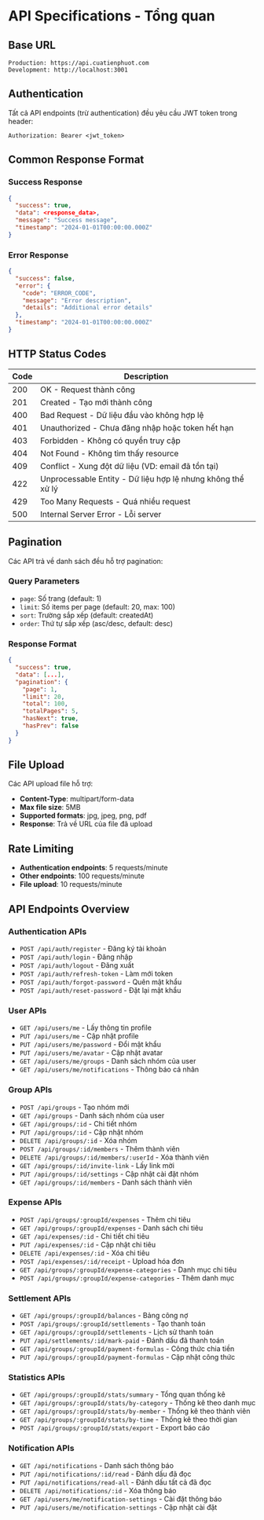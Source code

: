 # API Specifications - Tổng quan

## Base URL

```
Production: https://api.cuatienphuot.com
Development: http://localhost:3001
```

## Authentication

Tất cả API endpoints (trừ authentication) đều yêu cầu JWT token trong header:

```
Authorization: Bearer <jwt_token>
```

## Common Response Format

### Success Response

```json
{
  "success": true,
  "data": <response_data>,
  "message": "Success message",
  "timestamp": "2024-01-01T00:00:00.000Z"
}
```

### Error Response

```json
{
  "success": false,
  "error": {
    "code": "ERROR_CODE",
    "message": "Error description",
    "details": "Additional error details"
  },
  "timestamp": "2024-01-01T00:00:00.000Z"
}
```

## HTTP Status Codes

| Code | Description                                                 |
| ---- | ----------------------------------------------------------- |
| 200  | OK - Request thành công                                     |
| 201  | Created - Tạo mới thành công                                |
| 400  | Bad Request - Dữ liệu đầu vào không hợp lệ                  |
| 401  | Unauthorized - Chưa đăng nhập hoặc token hết hạn            |
| 403  | Forbidden - Không có quyền truy cập                         |
| 404  | Not Found - Không tìm thấy resource                         |
| 409  | Conflict - Xung đột dữ liệu (VD: email đã tồn tại)          |
| 422  | Unprocessable Entity - Dữ liệu hợp lệ nhưng không thể xử lý |
| 429  | Too Many Requests - Quá nhiều request                       |
| 500  | Internal Server Error - Lỗi server                          |

## Pagination

Các API trả về danh sách đều hỗ trợ pagination:

### Query Parameters

- `page`: Số trang (default: 1)
- `limit`: Số items per page (default: 20, max: 100)
- `sort`: Trường sắp xếp (default: createdAt)
- `order`: Thứ tự sắp xếp (asc/desc, default: desc)

### Response Format

```json
{
  "success": true,
  "data": [...],
  "pagination": {
    "page": 1,
    "limit": 20,
    "total": 100,
    "totalPages": 5,
    "hasNext": true,
    "hasPrev": false
  }
}
```

## File Upload

Các API upload file hỗ trợ:

- **Content-Type**: multipart/form-data
- **Max file size**: 5MB
- **Supported formats**: jpg, jpeg, png, pdf
- **Response**: Trả về URL của file đã upload

## Rate Limiting

- **Authentication endpoints**: 5 requests/minute
- **Other endpoints**: 100 requests/minute
- **File upload**: 10 requests/minute

## API Endpoints Overview

### Authentication APIs

- `POST /api/auth/register` - Đăng ký tài khoản
- `POST /api/auth/login` - Đăng nhập
- `POST /api/auth/logout` - Đăng xuất
- `POST /api/auth/refresh-token` - Làm mới token
- `POST /api/auth/forgot-password` - Quên mật khẩu
- `POST /api/auth/reset-password` - Đặt lại mật khẩu

### User APIs

- `GET /api/users/me` - Lấy thông tin profile
- `PUT /api/users/me` - Cập nhật profile
- `PUT /api/users/me/password` - Đổi mật khẩu
- `PUT /api/users/me/avatar` - Cập nhật avatar
- `GET /api/users/me/groups` - Danh sách nhóm của user
- `GET /api/users/me/notifications` - Thông báo cá nhân

### Group APIs

- `POST /api/groups` - Tạo nhóm mới
- `GET /api/groups` - Danh sách nhóm của user
- `GET /api/groups/:id` - Chi tiết nhóm
- `PUT /api/groups/:id` - Cập nhật nhóm
- `DELETE /api/groups/:id` - Xóa nhóm
- `POST /api/groups/:id/members` - Thêm thành viên
- `DELETE /api/groups/:id/members/:userId` - Xóa thành viên
- `GET /api/groups/:id/invite-link` - Lấy link mời
- `PUT /api/groups/:id/settings` - Cập nhật cài đặt nhóm
- `GET /api/groups/:id/members` - Danh sách thành viên

### Expense APIs

- `POST /api/groups/:groupId/expenses` - Thêm chi tiêu
- `GET /api/groups/:groupId/expenses` - Danh sách chi tiêu
- `GET /api/expenses/:id` - Chi tiết chi tiêu
- `PUT /api/expenses/:id` - Cập nhật chi tiêu
- `DELETE /api/expenses/:id` - Xóa chi tiêu
- `POST /api/expenses/:id/receipt` - Upload hóa đơn
- `GET /api/groups/:groupId/expense-categories` - Danh mục chi tiêu
- `POST /api/groups/:groupId/expense-categories` - Thêm danh mục

### Settlement APIs

- `GET /api/groups/:groupId/balances` - Bảng công nợ
- `POST /api/groups/:groupId/settlements` - Tạo thanh toán
- `GET /api/groups/:groupId/settlements` - Lịch sử thanh toán
- `PUT /api/settlements/:id/mark-paid` - Đánh dấu đã thanh toán
- `GET /api/groups/:groupId/payment-formulas` - Công thức chia tiền
- `PUT /api/groups/:groupId/payment-formulas` - Cập nhật công thức

### Statistics APIs

- `GET /api/groups/:groupId/stats/summary` - Tổng quan thống kê
- `GET /api/groups/:groupId/stats/by-category` - Thống kê theo danh mục
- `GET /api/groups/:groupId/stats/by-member` - Thống kê theo thành viên
- `GET /api/groups/:groupId/stats/by-time` - Thống kê theo thời gian
- `POST /api/groups/:groupId/stats/export` - Export báo cáo

### Notification APIs

- `GET /api/notifications` - Danh sách thông báo
- `PUT /api/notifications/:id/read` - Đánh dấu đã đọc
- `PUT /api/notifications/read-all` - Đánh dấu tất cả đã đọc
- `DELETE /api/notifications/:id` - Xóa thông báo
- `GET /api/users/me/notification-settings` - Cài đặt thông báo
- `PUT /api/users/me/notification-settings` - Cập nhật cài đặt
